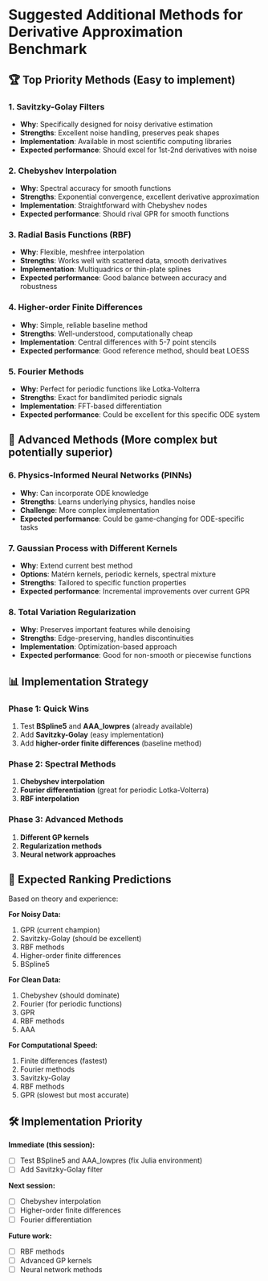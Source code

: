 # Suggested Additional Methods for Derivative Approximation Benchmark

## 🏆 Top Priority Methods (Easy to implement)

### 1. **Savitzky-Golay Filters**
- **Why**: Specifically designed for noisy derivative estimation
- **Strengths**: Excellent noise handling, preserves peak shapes
- **Implementation**: Available in most scientific computing libraries
- **Expected performance**: Should excel for 1st-2nd derivatives with noise

### 2. **Chebyshev Interpolation**  
- **Why**: Spectral accuracy for smooth functions
- **Strengths**: Exponential convergence, excellent derivative approximation
- **Implementation**: Straightforward with Chebyshev nodes
- **Expected performance**: Should rival GPR for smooth functions

### 3. **Radial Basis Functions (RBF)**
- **Why**: Flexible, meshfree interpolation
- **Strengths**: Works well with scattered data, smooth derivatives  
- **Implementation**: Multiquadrics or thin-plate splines
- **Expected performance**: Good balance between accuracy and robustness

### 4. **Higher-order Finite Differences**
- **Why**: Simple, reliable baseline method
- **Strengths**: Well-understood, computationally cheap
- **Implementation**: Central differences with 5-7 point stencils
- **Expected performance**: Good reference method, should beat LOESS

### 5. **Fourier Methods**
- **Why**: Perfect for periodic functions like Lotka-Volterra
- **Strengths**: Exact for bandlimited periodic signals
- **Implementation**: FFT-based differentiation
- **Expected performance**: Could be excellent for this specific ODE system

## 🔬 Advanced Methods (More complex but potentially superior)

### 6. **Physics-Informed Neural Networks (PINNs)**
- **Why**: Can incorporate ODE knowledge
- **Strengths**: Learns underlying physics, handles noise
- **Challenge**: More complex implementation
- **Expected performance**: Could be game-changing for ODE-specific tasks

### 7. **Gaussian Process with Different Kernels**
- **Why**: Extend current best method
- **Options**: Matérn kernels, periodic kernels, spectral mixture
- **Strengths**: Tailored to specific function properties
- **Expected performance**: Incremental improvements over current GPR

### 8. **Total Variation Regularization**
- **Why**: Preserves important features while denoising
- **Strengths**: Edge-preserving, handles discontinuities
- **Implementation**: Optimization-based approach
- **Expected performance**: Good for non-smooth or piecewise functions

## 📊 Implementation Strategy

### Phase 1: Quick Wins
1. Test **BSpline5** and **AAA_lowpres** (already available)
2. Add **Savitzky-Golay** (easy implementation)
3. Add **higher-order finite differences** (baseline method)

### Phase 2: Spectral Methods  
1. **Chebyshev interpolation**
2. **Fourier differentiation** (great for periodic Lotka-Volterra)
3. **RBF interpolation**

### Phase 3: Advanced Methods
1. **Different GP kernels**
2. **Regularization methods**
3. **Neural network approaches**

## 🎯 Expected Ranking Predictions

Based on theory and experience:

**For Noisy Data:**
1. GPR (current champion)
2. Savitzky-Golay (should be excellent)  
3. RBF methods
4. Higher-order finite differences
5. BSpline5

**For Clean Data:**
1. Chebyshev (should dominate)
2. Fourier (for periodic functions)
3. GPR  
4. RBF methods
5. AAA

**For Computational Speed:**
1. Finite differences (fastest)
2. Fourier methods
3. Savitzky-Golay
4. RBF methods
5. GPR (slowest but most accurate)

## 🛠️ Implementation Priority

**Immediate (this session):**
- [ ] Test BSpline5 and AAA_lowpres (fix Julia environment)
- [ ] Add Savitzky-Golay filter

**Next session:**
- [ ] Chebyshev interpolation  
- [ ] Higher-order finite differences
- [ ] Fourier differentiation

**Future work:**
- [ ] RBF methods
- [ ] Advanced GP kernels
- [ ] Neural network methods